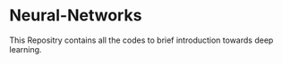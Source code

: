# Neural-Networks
This Repositry contains all the codes to brief introduction towards deep learning.
